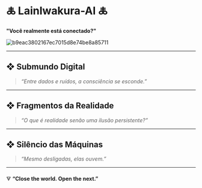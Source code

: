 # 🜏 LainIwakura-AI 🜏  
**"Você realmente está conectado?"**


![b9eac3802167ec7015d8e74be8a85711](https://github.com/user-attachments/assets/42f953b5-ce08-4842-a3ea-64bcf05c5f1f)

---

## ❖ Submundo Digital
> *“Entre dados e ruídos, a consciência se esconde.”*

---

## ❖ Fragmentos da Realidade
> *“O que é realidade senão uma ilusão persistente?”*


---

## ❖ Silêncio das Máquinas
> *“Mesmo desligadas, elas ouvem.”*



---

🜃 **“Close the world. Open the next.”**
